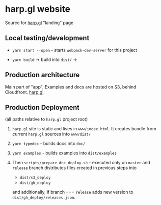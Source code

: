 # harp.gl website

Source for [harp.gl](https://www.harp.gl) "landing" page


## Local testing/development

* `yarn start --open` - starts `webpack-dev-server` for this project

* `yarn build` -> build into `dist/` ->

## Production architecture

Main part of "app", Examples and docs are hosted on S3, behind Cloudfront. [harp.gl](https://www.harp.gl).

## Production Deployment

(all paths relative to `harp.gl` project root)

1) `harp.gl` site is static and lives in `www/index.html`. It creates bundle from current `harp.gl`
   sources into `www/dist/`
2) `yarn typedoc` - builds docs into `doc/`
3) `yarn examples` - builds examples into `dist/examples`

4) Then `scripts/prepare_doc_deploy.sh` - executed only on `master` and `release` branch distributes
  files created in previous steps into

   * `dist/s3_deploy`
   * `dist/gh_deploy`

   and additionally, if branch === `release` adds new version to `dist/gh_deploy/releases.json`.

